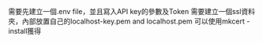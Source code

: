 需要先建立一個.env file，並且寫入API key的參數及Token
需要建立一個ssl資料夾，內部放置自己的localhost-key.pem and localhost.pem
可以使用mkcert -install獲得